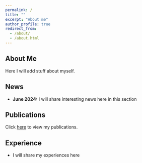 ```yaml
---
permalink: /
title: ""
excerpt: "About me"
author_profile: true
redirect_from: 
  - /about/
  - /about.html
---
```


## About Me
Here I will add stuff about myself.

## News

* **June 2024:** I will share interesting news here in this section

## Publications
Click [here](/publications/) to view my publications.

## Experience 
* I will share my experiences here
